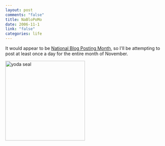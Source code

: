 ```yaml
--- 
layout: post
comments: "false"
title: NaBloPoMo
date: 2006-11-1
link: "false"
categories: life
---
```

It would appear to be <a href="http://www.fussy.org/nablopomo.html" title="NaBloPoMo">National Blog Posting Month</a>, so I'll be attempting to post at least once a day for the entire month of November.

<img src="http://www.zanshin.net/images/seal_yoda.jpg" alt="yoda seal" height="250" width="250" />
